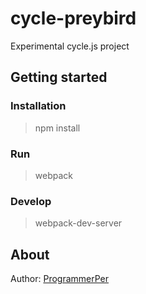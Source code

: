 # cycle-preybird
Experimental cycle.js project


## Getting started

### Installation
> npm install

### Run
> webpack

### Develop
> webpack-dev-server


## About
Author: [ProgrammerPer](https://www.programmerper.com)
